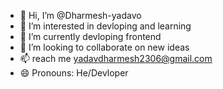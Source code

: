 - 👋 Hi, I’m @Dharmesh-yadavo
- 👀 I’m interested in devloping and learning
- 🌱 I’m currently devloping frontend
- 💞️ I’m looking to collaborate on new ideas
- 📫 reach me yadavdharmesh2306@gmail.com
- 😄 Pronouns: He/Devloper


<!---
Dharmesh-yadavo/Dharmesh-yadavo is a ✨ special ✨ repository because its `README.md` (this file) appears on your GitHub profile.
You can click the Preview link to take a look at your changes.
--->
